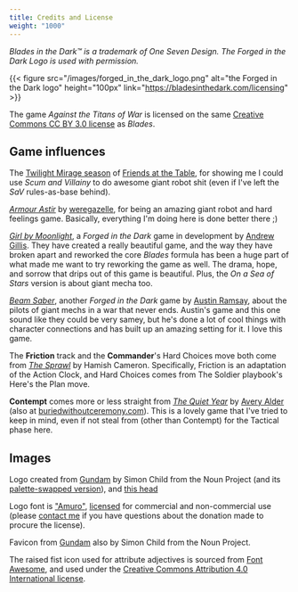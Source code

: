 ```yaml
---
title: Credits and License
weight: "1000"
---
```


*Blades in the Dark™ is a trademark of One Seven Design. The Forged in the Dark
Logo is used with permission.*

{{< figure  src="/images/forged_in_the_dark_logo.png"
            alt="the Forged in the Dark logo"
            height="100px"
            link="https://bladesinthedark.com/licensing" >}}

The game _Against the Titans of War_ is licensed on the same [Creative Commons
CC BY 3.0 license](https://creativecommons.org/licenses/by/3.0/) as _Blades_.

## Game influences

The [Twilight Mirage
season](https://friendsatthetable.libsyn.com/category/Twilight+Mirage) of
[Friends at the Table](http://friendsatthetable.cash), for showing me I could
use _Scum and Villainy_ to do awesome giant robot shit (even if I've left the
_SaV_ rules-as-base behind).

[_Armour Astir_](https://tinyurl.com/armourastir) by
[weregazelle](https://twitter.com/weregazelle), for being an amazing giant robot
and hard feelings game. Basically, everything I'm doing here is done better
there ;)

[_Girl by Moonlight_](http://192.168.0.10:3000/cd93da64-c935-48dc-bf7c-28f20304e9b5#),
a _Forged in the Dark_ game in development by [Andrew
Gillis](https://twitter.com/commutingcrow). They have created a really beautiful
game, and the way they have broken apart and reworked the core _Blades_ formula
has been a huge part of what made me want to try reworking the game as well. The
drama, hope, and sorrow that drips out of this game is beautiful. Plus, the _On
a Sea of Stars_ version is about giant mecha too.

[_Beam Saber_](https://tinyurl.com/beamsaber), another _Forged in the Dark_ game
by [Austin Ramsay](https://twitter.com/notaninn), about the pilots of giant
mechs in a war that never ends. Austin's game and this one sound like they could
be very samey, but he's done a lot of cool things with character connections and
has built up an amazing setting for it. I love this game.

The **Friction** track and the **Commander**'s Hard Choices move both come from
[_The Sprawl_](http://www.ardens.org/games/the-sprawl/) by Hamish Cameron.
Specifically, Friction is an adaptation of the Action Clock, and Hard Choices
comes from The Soldier playbook's Here's the Plan move.

**Contempt** comes more or less straight from [_The Quiet
Year_](https://buriedwithoutceremony.com/the-quiet-year/) by [Avery
Alder](https://twitter.com/dreamaskew) (also at
[buriedwithoutceremony.com](https://buriedwithoutceremony.com/)). This is a
lovely game that I've tried to keep in mind, even if not steal from (other than
Contempt) for the Tactical phase here.

## Images

Logo created from [Gundam](https://thenounproject.com/search/?q=gundam&i=21128)
by Simon Child from the Noun Project (and its [palette-swapped
version](https://thenounproject.com/search/?q=gundam&i=21127)), and [this
head](https://thenounproject.com/search/?q=gundam&i=21587)

Logo font is ["Amuro"](http://www.fontspace.com/pixel-sagas/amuro),
[licensed](https://www.fontspace.com/help/#license-18) for commercial and
non-commercial use (please [contact me](mailto:hi@grz.li) if you have questions
about the donation made to procure the license).

Favicon from [Gundam](https://thenounproject.com/search/?q=gundam&i=21589) also
by Simon Child from the Noun Project.

The raised fist icon used for attribute adjectives is sourced from [Font
Awesome](https://fontawesome.com/icons/fist-raised?style=solid), and used under 
the [Creative Commons Attribution 4.0 International
license](https://fontawesome.com/license).
